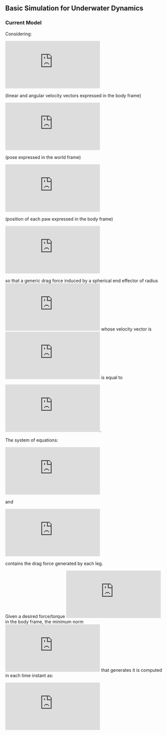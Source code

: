 ## Basic Simulation for Underwater Dynamics

### Current Model

Considering:

![Equation](https://latex.codecogs.com/png.latex?q%20%3D%20%5Cbegin%7Bbmatrix%7D%20v%5EB_x%20%5C%5C%20v%5EB_y%20%5C%5C%20v%5EB_z%20%5C%5C%20%5Comega%5EB_x%20%5C%5C%20%5Comega%5EB_y%20%5C%5C%20%5Comega%5EB_z%20%5Cend%7Bbmatrix%7D)

(linear and angular velocity vectors expressed in the body frame)

![Equation](https://latex.codecogs.com/png.latex?%5Cmathbf%7Bx%7D%20%3D%20%5Cbegin%7Bbmatrix%7D%20x%20%5C%5C%20y%20%5C%5C%20z%20%5C%5C%20%5Cvarphi%20%5C%5C%20%5Ctheta%20%5C%5C%20%5Cpsi%20%5Cend%7Bbmatrix%7D)

(pose expressed in the world frame)

![Equation](https://latex.codecogs.com/png.latex?p_%7Bee%7D%5EB%3D%5Cbegin%7Bbmatrix%7D%20p%5EB_%7Bleg1%7D%20%5C%5C%20p%5EB_%7Bleg2%7D%20%5C%5C%20p%5EB_%7Bleg3%7D%20%5C%5C%20p%5EB_%7Bleg4%7D%20%5Cend%7Bbmatrix%7D)

(position of each paw expressed in the body frame)

![Equation](https://latex.codecogs.com/png.latex?%5Calpha%20%3D%20%5Crho%5Cpi%20r%5E2c_d)

so that a generic drag force induced by a spherical end effector of radius ![Equation](https://latex.codecogs.com/png.latex?r) whose velocity vector is ![Equation](https://latex.codecogs.com/png.latex?v) is equal to

![Equation](https://latex.codecogs.com/png.latex?%5Cfrac%7B1%7D%7B2%7D%5Crho%5Cpi%20r%5E2c_d%20v%20%7C%7Cv%7C%7C).

The system of equations:

![Equation](https://latex.codecogs.com/png.latex?%5Cbegin%7Bcases%7D%20%5Cdot%7Bq%7D%20%3D%28M_%7Brb%7D%2BM_A%29%5E%7B-1%7D%20%28-%28C_%7Brb%7D%28%7Bq%7D%29%2BC_A%28%7Bq%7D%29%29q%20-%20Dq%20-g%2B%5Ctau%29%20%5C%5C%20%5Cdot%7B%5Cmathbf%7Bx%7D%7D%20%3D%20J%28q%29q%20%5C%5C%20%5Cdot%7Bp%7D_%7Bee%7D%5EB%20%3D%20-2%20%5Cfrac%7BF%7D%7B%5Calpha%7D%5Csqrt%7B%5Cfrac%7B%5Calpha%7D%7B2%7C%7CF%7C%7C%7D%7D%20%5C%5C%20%5Ctau%20%3D%20%5Cbegin%7Bbmatrix%7D%20I%20%26%20I%20%26%20I%20%26%20I%5C%5C%20%5Bp%5EB_%7Bleg1%7D%5D_%7B%5Ctimes%7D%20%26%20%5Bp%5EB_%7Bleg2%7D%5D_%7B%5Ctimes%7D%20%26%20%5Bp%5EB_%7Bleg3%7D%5D_%7B%5Ctimes%7D%20%26%20%5Bp%5EB_%7Bleg4%7D%5D_%7B%5Ctimes%7D%20%5Cend%7Bbmatrix%7D%20F%20%3D%20B%28%7Bp%7D_%7Bee%7D%5EB%29%20F%20%5Cend%7Bcases%7D)

and 

![Equation](https://latex.codecogs.com/png.latex?F%20%5Cin%20%5Cmathbb%7BR%7D%5E%7B12%7D)

contains the drag force generated by each leg.

Given a desired force/torque ![Equation](https://latex.codecogs.com/png.latex?%5Ctau_%7Bdes%7D) in the body frame, the minimum norm ![Equation](https://latex.codecogs.com/png.latex?F) that generates it is computed in each time instant as:

![Equation](https://latex.codecogs.com/png.latex?F%20%3D%20B%5E%7B%5Cdagger%7D%28%7Bp%7D_%7Bee%7D%5EB%29%20%5Ctau_%7Bdes%7D)

